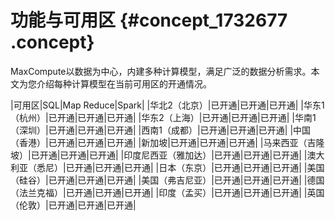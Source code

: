 # 功能与可用区 {#concept_1732677 .concept}

MaxCompute以数据为中心，内建多种计算模型，满足广泛的数据分析需求。本文为您介绍每种计算模型在当前可用区的开通情况。

|可用区|SQL|Map Reduce|Spark|
|华北2（北京）|已开通|已开通|已开通|
|华东1（杭州）|已开通|已开通|已开通|
|华东2（上海）|已开通|已开通|已开通|
|华南1（深圳）|已开通|已开通|已开通|
|西南1（成都）|已开通|已开通|已开通|
|中国（香港）|已开通|已开通|已开通|
|新加坡|已开通|已开通|已开通|
|马来西亚（吉隆坡）|已开通|已开通|已开通|
|印度尼西亚（雅加达）|已开通|已开通|已开通|
|澳大利亚（悉尼）|已开通|已开通|已开通|
|日本（东京）|已开通|已开通|已开通|
|美国（硅谷）|已开通|已开通|已开通|
|美国（弗吉尼亚）|已开通|已开通|已开通|
|德国（法兰克福）|已开通|已开通|已开通|
|印度（孟买）|已开通|已开通|已开通|
|英国（伦敦）|已开通|已开通|已开通|

